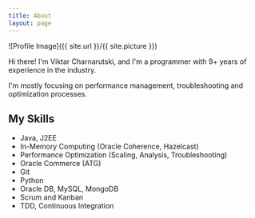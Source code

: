 ```yaml
---
title: About
layout: page
---
```

![Profile Image]({{ site.url }}/{{ site.picture }})

<p>Hi there! I'm Viktar Charnarutski, and I'm a programmer with 9+ years
of experience in the industry.</p>

<p>I'm mostly focusing on performance management, troubleshooting and
optimization processes.</p>

## My Skills

<ul class="skill-list">
	<li>Java, J2EE</li>
	<li>In-Memory Computing (Oracle Coherence, Hazelcast)</li>
	<li>Performance Optimization (Scaling, Analysis, Troubleshooting)</li>
	<li>Oracle Commerce (ATG)</li>
	<li>Git</li>
	<li>Python</li>
	<li>Oracle DB, MySQL, MongoDB</li>
	<li>Scrum and Kanban</li>
	<li>TDD, Continuous Integration</li>
</ul>
